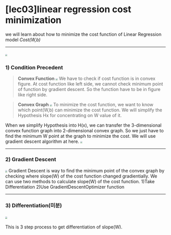 # [lec03]linear regression cost minimization
we will learn about how to minimize the cost function of Linear Regression model <i>Cost(W,b)</i>
***

​							<img src="https://github.com/teddy309/10-Days-Of-DL/blob/master/day3/images/lec03costfunc.png" style="zoom:40%;"/> 

### 1) Condition Precedent
> <b>Convex Function</b>
​							<img src="https://github.com/teddy309/10-Days-Of-DL/blob/master/day3/images/lec03convexfunc.PNG" style="zoom:40%;"/> 
We have to check if cost function is in convex figure.
At cost function like left side, we cannot check minimum point of function by gradient descent. 
So the function have to be in figure like right side.

> <b>Convex Graph</b>
​							<img src="https://github.com/teddy309/10-Days-Of-DL/blob/master/day3/images/lec03funcsimplify.PNG" style="zoom:40%;"/> 
To minimize the cost function, we want to know  which point(W,b) can minimize the cost function.
We will simplify the Hypothesis Hx for concentrating on W value of it.

When we simplify Hypothesis into H(x), we can transfer the 3-dimensional convex function graph into 2-dimensional convex graph. So we just have to find the minimum W point at the graph to minimize the cost. We will use gradient descent algorithm at here.
​							<img src="https://github.com/teddy309/10-Days-Of-DL/blob/master/day3/images/lec03convexgraph.PNG" style="zoom:40%;"/> 

---
### 2) Gradient Descent

​							<img src="https://github.com/teddy309/10-Days-Of-DL/blob/master/day3/images/lec03costGradientMinimize.png" style="zoom:40%;"/> 
Gradient Descent is way to find the minimum point of the convex graph by checking where slope(W) of the cost function changed gradientially. 
We can use two methods to calculate slope(W) of the cost function.
1)Take Differentiation 
2)Use GradientDescentOptimizer function

---
### 3) Differentiation(미분)

​							<img src="https://github.com/teddy309/10-Days-Of-DL/blob/master/day3/images/lec03formalW.png" style="zoom:40%;"/> 

This is 3 step process to get differentiation of slope(W).
